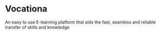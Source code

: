 # Vocationa
An easy to use E-learning platform that aids the fast, seamless and reliable transfer of skills and knowledge
